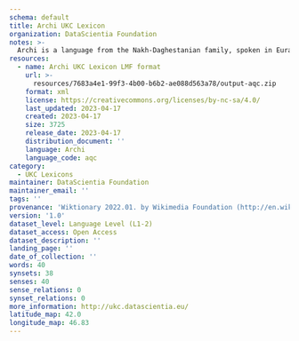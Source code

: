```yaml
---
schema: default
title: Archi UKC Lexicon
organization: DataScientia Foundation
notes: >-
  Archi is a language from the Nakh-Daghestanian family, spoken in Eurasia. The UKC Lexicon of Archi is represented as a lexico-semantic network. It consists of words, word senses, synsets, as well as sense-level and synset-level relationships.
resources:
  - name: Archi UKC Lexicon LMF format
    url: >-
      resources/7683a4e1-99f3-4b00-b6b2-ae088d563a78/output-aqc.zip
    format: xml
    license: https://creativecommons.org/licenses/by-nc-sa/4.0/
    last_updated: 2023-04-17
    created: 2023-04-17
    size: 3725
    release_date: 2023-04-17
    distribution_document: ''
    language: Archi
    language_code: aqc
category:
  - UKC Lexicons
maintainer: DataScientia Foundation
maintainer_email: ''
tags: ''
provenance: 'Wiktionary 2022.01. by Wikimedia Foundation (http://en.wiktionary.org); CogNet 2.1 by Khuyagbaatar Batsuren, National University of Mongolia (http://cognet.ukc.disi.unitn.it); KinDiv: Kinship Diversity 1.0 by Temuulen Khishigsuren (http://ukc.disi.unitn.it/index.php/kinship/); Princeton WordNet 2.1 by Princeton University (https://wordnet.princeton.edu)'
version: '1.0'
dataset_level: Language Level (L1-2)
dataset_access: Open Access
dataset_description: ''
landing_page: ''
date_of_collection: ''
words: 40
synsets: 38
senses: 40
sense_relations: 0
synset_relations: 0
more_information: http://ukc.datascientia.eu/
latitude_map: 42.0
longitude_map: 46.83
---
```

